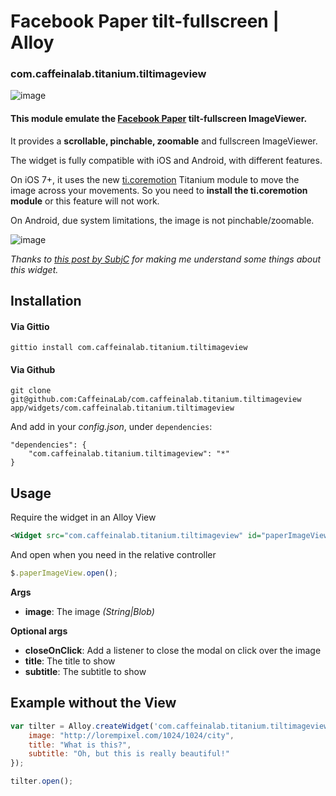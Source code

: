 # Facebook Paper tilt-fullscreen | Alloy

### com.caffeinalab.titanium.tiltimageview

![image](http://f.cl.ly/items/0e280B2R26220E1R2c3h/out.jpg)

#### This module emulate the [Facebook Paper](https://www.facebook.com/paper) tilt-fullscreen ImageViewer.

It provides a **scrollable, pinchable, zoomable** and fullscreen ImageViewer.

The widget is fully compatible with iOS and Android, with different features.

On iOS 7+, it uses the new [ti.coremotion](http://docs.appcelerator.com/titanium/latest/#!/guide/Core_Motion_Module) Titanium module to move the image across your movements. So you need to **install the ti.coremotion module** or this feature will not work.

On Android, due system limitations, the image is not pinchable/zoomable.

![image](http://cl.ly/image/0Q3N35163j0P/title-video.gif)

*Thanks to [this post by SubjC](http://subjc.com/facebook-paper-photo-panner/) for making me understand some things about this widget.*

## Installation

#### Via Gittio

```
gittio install com.caffeinalab.titanium.tiltimageview
```

#### Via Github

```
git clone git@github.com:CaffeinaLab/com.caffeinalab.titanium.tiltimageview app/widgets/com.caffeinalab.titanium.tiltimageview
```

And add in your *config.json*, under `dependencies`:

```
"dependencies": {
    "com.caffeinalab.titanium.tiltimageview": "*"
}
```

## Usage

Require the widget in an Alloy View

```xml
<Widget src="com.caffeinalab.titanium.tiltimageview" id="paperImageView" image="http://lorempixel.com/1024/1024/city" title="This is the title!" />
```

And open when you need in the relative controller

```javascript
$.paperImageView.open();
```

**Args**

* **image**: The image *(String|Blob)*

**Optional args**

* **closeOnClick**: Add a listener to close the modal on click over the image
* **title**: The title to show
* **subtitle**: The subtitle to show


## Example without the View

```javascript
var tilter = Alloy.createWidget('com.caffeinalab.titanium.tiltimageview', {
	image: "http://lorempixel.com/1024/1024/city",
	title: "What is this?",
	subtitle: "Oh, but this is really beautiful!"
});

tilter.open();
```
